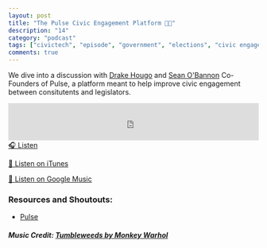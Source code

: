```yaml
---
layout: post
title: "The Pulse Civic Engagement Platform 🤳🏽"
description: "14"
category: "podcast"
tags: ["civictech", "episode", "government", "elections", "civic engagement"]
comments: true
---
```

We dive into a discussion with [Drake Hougo](https://www.linkedin.com/in/dhougo/) and [Sean O'Bannon](https://www.linkedin.com/in/sean-obannon/) Co-Founders of Pulse, a platform meant to help improve civic engagement between consitutents and legislators.

<iframe width="100%" height="75" scrolling="no" frameborder="no" allow="autoplay" src="https://w.soundcloud.com/player/?url=https%3A//api.soundcloud.com/tracks/475444635&color=%23ff5500&auto_play=false&hide_related=false&show_comments=true&show_user=true&show_reposts=false&show_teaser=true&visual=true"></iframe>
<a href="https://soundcloud.com/user-227289754/s01e11-the-pulse-civic-engagement-platform" target="_blank">🎧 Listen</a>

[📱 Listen on iTunes](https://itunes.apple.com/us/podcast/civic-tech-chat/id1350640468?mt=2)

[📱 Listen on Google Music](https://play.google.com/music/listen?u=0#/ps/I2inksjzzzmbxhg5wbojr624doa)

### Resources and Shoutouts:
- [Pulse](https://www.pulsevoter.com/)

##### Music Credit: [Tumbleweeds by Monkey Warhol](http://freemusicarchive.org/music/Monkey_Warhol/Lonely_Hearts_Challenge/Monkey_Warhol_-_Tumbleweeds)